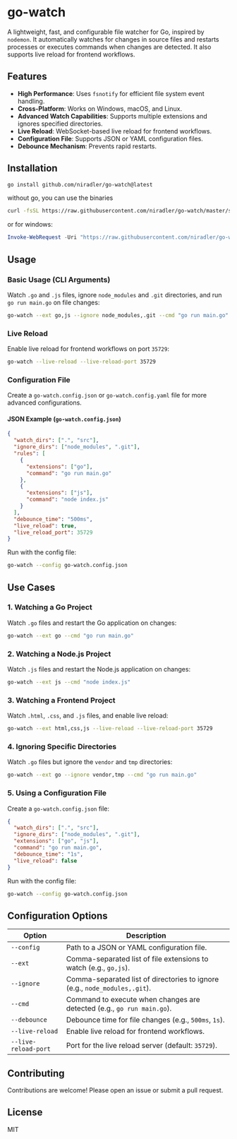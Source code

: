 # go-watch

A lightweight, fast, and configurable file watcher for Go, inspired by `nodemon`. It automatically watches for changes in source files and restarts processes or executes commands when changes are detected. It also supports live reload for frontend workflows.

## Features

- **High Performance**: Uses `fsnotify` for efficient file system event handling.
- **Cross-Platform**: Works on Windows, macOS, and Linux.
- **Advanced Watch Capabilities**: Supports multiple extensions and ignores specified directories.
- **Live Reload**: WebSocket-based live reload for frontend workflows.
- **Configuration File**: Supports JSON or YAML configuration files.
- **Debounce Mechanism**: Prevents rapid restarts.

## Installation

```bash
go install github.com/niradler/go-watch@latest
```

without go, you can use the binaries

```sh
curl -fsSL https://raw.githubusercontent.com/niradler/go-watch/master/scripts/install.sh -o install.sh && bash install.sh
```

or for windows:

```ps1
Invoke-WebRequest -Uri "https://raw.githubusercontent.com/niradler/go-watch/master/scripts/install.ps1" -OutFile install.ps1; .\install.ps1
```

## Usage

### Basic Usage (CLI Arguments)

Watch `.go` and `.js` files, ignore `node_modules` and `.git` directories, and run `go run main.go` on file changes:

```bash
go-watch --ext go,js --ignore node_modules,.git --cmd "go run main.go"
```

### Live Reload

Enable live reload for frontend workflows on port `35729`:

```bash
go-watch --live-reload --live-reload-port 35729
```

### Configuration File

Create a `go-watch.config.json` or `go-watch.config.yaml` file for more advanced configurations.

#### JSON Example (`go-watch.config.json`)

```json
{
  "watch_dirs": [".", "src"],
  "ignore_dirs": ["node_modules", ".git"],
  "rules": [
    {
      "extensions": ["go"],
      "command": "go run main.go"
    },
    {
      "extensions": ["js"],
      "command": "node index.js"
    }
  ],
  "debounce_time": "500ms",
  "live_reload": true,
  "live_reload_port": 35729
}
```

Run with the config file:

```bash
go-watch --config go-watch.config.json
```

## Use Cases

### 1. Watching a Go Project

Watch `.go` files and restart the Go application on changes:

```bash
go-watch --ext go --cmd "go run main.go"
```

### 2. Watching a Node.js Project

Watch `.js` files and restart the Node.js application on changes:

```bash
go-watch --ext js --cmd "node index.js"
```

### 3. Watching a Frontend Project

Watch `.html`, `.css`, and `.js` files, and enable live reload:

```bash
go-watch --ext html,css,js --live-reload --live-reload-port 35729
```

### 4. Ignoring Specific Directories

Watch `.go` files but ignore the `vendor` and `tmp` directories:

```bash
go-watch --ext go --ignore vendor,tmp --cmd "go run main.go"
```

### 5. Using a Configuration File

Create a `go-watch.config.json` file:

```json
{
  "watch_dirs": [".", "src"],
  "ignore_dirs": ["node_modules", ".git"],
  "extensions": ["go", "js"],
  "command": "go run main.go",
  "debounce_time": "1s",
  "live_reload": false
}
```

Run with the config file:

```bash
go-watch --config go-watch.config.json
```

## Configuration Options

| Option            | Description                                                                 |
|-------------------|-----------------------------------------------------------------------------|
| `--config`        | Path to a JSON or YAML configuration file.                                  |
| `--ext`           | Comma-separated list of file extensions to watch (e.g., `go,js`).           |
| `--ignore`        | Comma-separated list of directories to ignore (e.g., `node_modules,.git`).  |
| `--cmd`           | Command to execute when changes are detected (e.g., `go run main.go`).      |
| `--debounce`      | Debounce time for file changes (e.g., `500ms`, `1s`).                       |
| `--live-reload`   | Enable live reload for frontend workflows.                                  |
| `--live-reload-port` | Port for the live reload server (default: `35729`).                     |

## Contributing

Contributions are welcome! Please open an issue or submit a pull request.

## License

MIT

